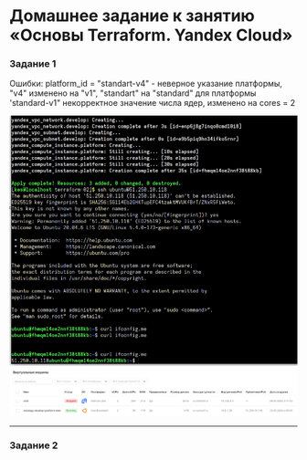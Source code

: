 # Домашнее задание к занятию «Основы Terraform. Yandex Cloud»

### Задание 1

Ошибки:
platform_id = "standart-v4" - неверное указание платформы, "v4" изменено на "v1", "standart" на "standard"
для платформы 'standard-v1" некорректное значение числа ядер, изменено на cores = 2

<img src="img/hw-02-t1-05.png">
<img src="img/hw-02-t1-00.png">

---

### Задание 2
